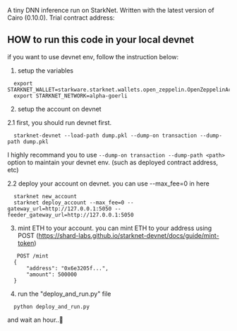 A tiny DNN inference run on StarkNet. Written with the latest version of Cairo (0.10.0).
Trial contract address: 

## HOW to run this code in your local devnet

if you want to use devnet env, follow the instruction below:

1. setup the variables
```
  export STARKNET_WALLET=starkware.starknet.wallets.open_zeppelin.OpenZeppelinAccount
  export STARKNET_NETWORK=alpha-goerli
```

2. setup the account on devnet
  
  2.1 first, you should run devnet first. 
  ```
    starknet-devnet --load-path dump.pkl --dump-on transaction --dump-path dump.pkl
  ```
  I highly recommand you to use ```--dump-on transaction --dump-path <path>``` option to maintain your devnet env. (such as deployed contract address, etc)
  
  2.2 deploy your account on devnet. you can use --max_fee=0 in here
  ```
    starknet new_account
    starknet deploy_account --max_fee=0 --gateway_url=http://127.0.0.1:5050 --feeder_gateway_url=http://127.0.0.1:5050
  ```
  
3. mint ETH to your account. you can mint ETH to your address using POST (https://shard-labs.github.io/starknet-devnet/docs/guide/mint-token)
```
   POST /mint
  {
      "address": "0x6e3205f...",
      "amount": 500000
  }
```

4. run the "deploy_and_run.py" file
```
  python deploy_and_run.py
```

and wait an hour..🥲
